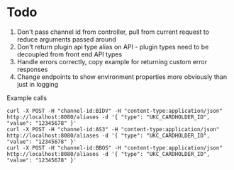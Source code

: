 # Todo

1. Don't pass channel id from controller, pull from current request to reduce arguments passed around
2. Don't return plugin api type alias on API - plugin types need to be decoupled from front end API types
3. Handle errors correctly, copy example for returning custom error responses
4. Change endpoints to show environment properties more obviously than just in logging

Example calls

```
curl -X POST -H "channel-id:BIDV" -H "content-type:application/json" http://localhost:8080/aliases -d '{ "type": "UKC_CARDHOLDER_ID", "value": "12345678" }'
curl -X POST -H "channel-id:AS3" -H "content-type:application/json" http://localhost:8080/aliases -d '{ "type": "UKC_CARDHOLDER_ID", "value": "12345678" }'
curl -X POST -H "channel-id:BBOS" -H "content-type:application/json" http://localhost:8080/aliases -d '{ "type": "UKC_CARDHOLDER_ID", "value": "12345678" }'
```